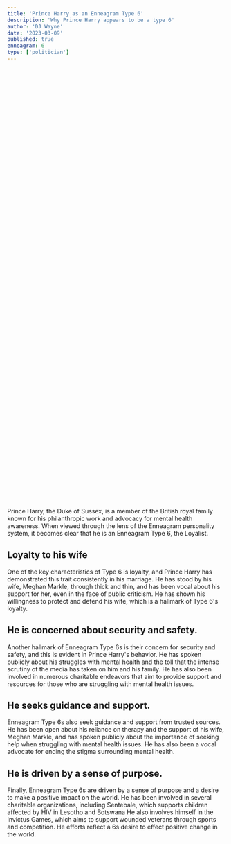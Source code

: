 ```yaml
---
title: 'Prince Harry as an Enneagram Type 6'
description: 'Why Prince Harry appears to be a type 6'
author: 'DJ Wayne'
date: '2023-03-09'
published: true
enneagram: 6
type: ['politician']
---
```


<script>
	import  PopCard  from "../../lib/components/atoms/PopCard.svelte";
</script>
<div
	style="display: flex;
    justify-content: center;
	height: 100vh;
	max-height: 1000px;"
>
	<PopCard
		image={`/types/6s/${'Prince_Harry'}.webp`}
		showIcon={false}
		text="Prince Harry"
		subtext=""
	/>
</div>

Prince Harry, the Duke of Sussex, is a member of the British royal family known for his philanthropic work and advocacy for mental health awareness. When viewed through the lens of the Enneagram personality system, it becomes clear that he is an Enneagram Type 6, the Loyalist.

## Loyalty to his wife

One of the key characteristics of Type 6 is loyalty, and Prince Harry has demonstrated this trait consistently in his marriage. He has stood by his wife, Meghan Markle, through thick and thin, and has been vocal about his support for her, even in the face of public criticism. He has shown his willingness to protect and defend his wife, which is a hallmark of Type 6's loyalty.

## He is concerned about security and safety.

Another hallmark of Enneagram Type 6s is their concern for security and safety, and this is evident in Prince Harry's behavior. He has spoken publicly about his struggles with mental health and the toll that the intense scrutiny of the media has taken on him and his family. He has also been involved in numerous charitable endeavors that aim to provide support and resources for those who are struggling with mental health issues.

## He seeks guidance and support.

Enneagram Type 6s also seek guidance and support from trusted sources. He has been open about his reliance on therapy and the support of his wife, Meghan Markle, and has spoken publicly about the importance of seeking help when struggling with mental health issues. He has also been a vocal advocate for ending the stigma surrounding mental health.

## He is driven by a sense of purpose.

Finally, Enneagram Type 6s are driven by a sense of purpose and a desire to make a positive impact on the world. He has been involved in several charitable organizations, including Sentebale, which supports children affected by HIV in Lesotho and Botswana He also involves himself in the Invictus Games, which aims to support wounded veterans through sports and competition. He efforts reflect a 6s desire to effect positive change in the world.

<div>

<!-- // loyalty to wife
// issues with trust in the royal family
// seeks support and guidance with mental health
// strongly identifies with groups-> sports and military -->

</div>
